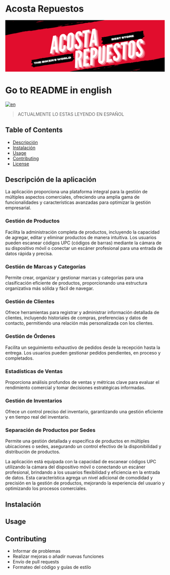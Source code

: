 # Acosta Repuestos

![logo](./src/assets/img/acosta.webp)

# Go to README in english

[![en](https://img.shields.io/badge/lang-en-red.svg)](https://github.com/jonatasemidio/multilanguage-readme-pattern/blob/master/README.md)

> ACTUALMENTE LO ESTAS LEYENDO EN ESPAÑOL

## Table of Contents

- [Descripción](#descripción-de-la-aplicación)
- [Instalación](#instalación)
- [Usage](#usage)
- [Contributing](#contributing)
- [License](#license)

## Descripción de la aplicación

La aplicación proporciona una plataforma integral para la gestión de múltiples aspectos comerciales, ofreciendo una amplia gama de funcionalidades y características avanzadas para optimizar la gestión empresarial.

### Gestión de Productos

Facilita la administración completa de productos, incluyendo la capacidad de agregar, editar y eliminar productos de manera intuitiva. Los usuarios pueden escanear códigos UPC (códigos de barras) mediante la cámara de su dispositivo móvil o conectar un escáner profesional para una entrada de datos rápida y precisa.

### Gestión de Marcas y Categorías

Permite crear, organizar y gestionar marcas y categorías para una clasificación eficiente de productos, proporcionando una estructura organizativa más sólida y fácil de navegar.

### Gestión de Clientes

Ofrece herramientas para registrar y administrar información detallada de clientes, incluyendo historiales de compras, preferencias y datos de contacto, permitiendo una relación más personalizada con los clientes.

### Gestión de Órdenes

Facilita un seguimiento exhaustivo de pedidos desde la recepción hasta la entrega. Los usuarios pueden gestionar pedidos pendientes, en proceso y completados.

### Estadísticas de Ventas

Proporciona análisis profundos de ventas y métricas clave para evaluar el rendimiento comercial y tomar decisiones estratégicas informadas.

### Gestión de Inventarios

Ofrece un control preciso del inventario, garantizando una gestión eficiente y en tiempo real del inventario.

### Separación de Productos por Sedes

Permite una gestión detallada y específica de productos en múltiples ubicaciones o sedes, asegurando un control efectivo de la disponibilidad y distribución de productos.

La aplicación está equipada con la capacidad de escanear códigos UPC utilizando la cámara del dispositivo móvil o conectando un escáner profesional, brindando a los usuarios flexibilidad y eficiencia en la entrada de datos. Esta característica agrega un nivel adicional de comodidad y precisión en la gestión de productos, mejorando la experiencia del usuario y optimizando los procesos comerciales.

## Instalación



## Usage


## Contributing
- Informar de problemas
- Realizar mejoras o añadir nuevas funciones
- Envío de pull requests
- Formateo del código y guías de estilo
